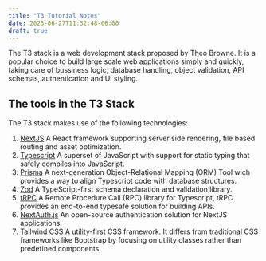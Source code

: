 ```yaml
---
title: "T3 Tutorial Notes"
date: 2023-06-27T11:32:48-06:00
draft: true
---
```


The T3 stack is a web development stack proposed by Theo Browne. It is a popular choice to build large scale web applications simply and quickly, taking care of bussiness logic, database handling, object validation, API schemas, authentication and UI styling.

## The tools in the T3 Stack
The T3 stack makes use of the following technologies:

1. [NextJS](https://create.t3.gg) A React framework supporting server side rendering, file based routing and asset optimization.
1. [Typescript](https://www.typescriptlang.org) A superset of JavaScript with support for static typing that safely compiles into JavaScript.
1. [Prisma](https://www.prisma.io/) A next-generation Object-Relational Mapping (ORM) Tool wich provides a way to align Typescript code with database structures.
1. [Zod](https://zod.dev/) A TypeScript-first schema declaration and validation library.
1. [tRPC](https://trpc.io/) A Remote Procedure Call (RPC) library for Typescript, tRPC provides an end-to-end typesafe solution for building APIs.
1. [NextAuth.js](https://next-auth.js.org/) An open-source authentication solution for NextJS applications.
1. [Tailwind CSS](https://tailwindcss.com/) A utility-first CSS framework. It differs from traditional CSS frameworks like Bootstrap by focusing on utility classes rather than predefined components.


